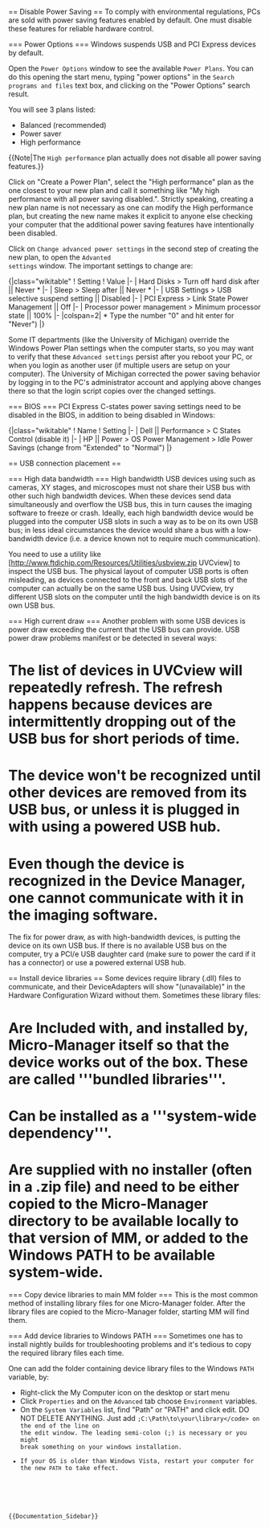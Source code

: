 == Disable Power Saving ==
To comply with environmental regulations, PCs are sold with power saving features enabled by default.  One must disable these features for reliable hardware control.

=== Power Options ===
Windows suspends USB and PCI Express devices by default.

Open the <code>Power Options</code> window to see the available <code>Power Plans</code>.  You can do this opening the start menu, typing "power options" in the <code>Search programs and files</code> text box, and clicking on the "Power Options" search result.

You will see 3 plans listed:
* Balanced (recommended)
* Power saver
* High performance

{{Note|The <code>High performance</code> plan actually does not disable all power saving features.}}

Click on "Create a Power Plan", select the "High performance" plan as the one closest to your new plan and call it something like "My high performance with all power saving disabled.".  Strictly speaking, creating a new plan name is not necessary as one can modify the High performance plan, but creating the new name makes it explicit to anyone else checking your computer that the additional power saving features have intentionally been disabled.

Click on <code>Change advanced power settings</code> in the second step of creating the new plan, to open the <code>Advanted settings</code> window.  The important settings to change are:

{|class="wikitable"
! Setting
! Value
|-
| Hard Disks > Turn off hard disk after || Never *
|-
| Sleep > Sleep after || Never *
|-
| USB Settings > USB selective suspend setting || Disabled
|-
| PCI Express > Link State Power Management || Off
|-
| Processor power management > Minimum processor state || 100%
|-
|colspan=2| * Type the number "0" and hit enter for "Never")
|}

Some IT departments (like the University of Michigan) override the Windows Power Plan settings when the computer starts, so you may want to verify that these <code>Advanced settings</code> persist after you reboot your PC, or when you login as another user (if multiple users are setup on your computer).  The University of Michigan corrected the power saving behavior by logging in to the PC's administrator account and applying above changes there so that the login script copies over the changed settings.

=== BIOS ===
PCI Express C-states power saving settings need to be disabled in the BIOS, in addition to being disabled in Windows:

{|class="wikitable"
! Name
! Setting
|-
| Dell || Performance > C States Control (disable it)
|-
| HP || Power > OS Power Management > Idle Power Savings (change from "Extended" to "Normal")
|}

== USB connection placement ==

=== High data bandwidth ===
High bandwidth USB devices using such as cameras, XY stages, and microscopes must not share their USB bus with other such high bandwidth devices.  When these devices send data simultaneously and overflow the USB bus, this in turn causes the imaging software to freeze or crash.  Ideally, each high bandwidth device would be plugged into the computer USB slots in such a way as to be on its own USB bus; in less ideal circumstances the device would share a bus with a low-bandwidth device (i.e. a device known not to require much communication).

You need to use a utility like [http://www.ftdichip.com/Resources/Utilities/usbview.zip UVCview] to inspect the USB bus.  The physical layout of computer USB ports is often misleading, as devices connected to the front and back USB slots of the computer can actually be on the same USB bus.  Using UVCview, try different USB slots on the computer until the high bandwidth device is on its own USB bus.

=== High current draw ===
Another problem with some USB devices is power draw exceeding the current that the USB bus can provide.  USB power draw problems manifest or be detected in several ways:
# The list of devices in UVCview will repeatedly refresh.  The refresh happens because devices are intermittently dropping out of the USB bus for short periods of time.
# The device won't be recognized until other devices are removed from its USB bus, or unless it is plugged in with using a powered USB hub.
# Even though the device is recognized in the Device Manager, one cannot communicate with it in the imaging software.
The fix for power draw, as with high-bandwidth devices, is putting the device on its own USB bus.  If there is no available USB bus on the computer, try a PCI/e USB daughter card (make sure to power the card if it has a connector) or use a powered external USB hub.

== Install device libraries  ==
Some devices require library (.dll) files to communicate, and their DeviceAdapters will show "(unavailable)" in the Hardware Configuration Wizard without them.  Sometimes these library files:
# Are Included with, and installed by, Micro-Manager itself so that the device works out of the box.  These are called '''bundled libraries'''.
# Can be installed as a '''system-wide dependency'''.
# Are supplied with no installer (often in a .zip file) and need to be either copied to the Micro-Manager directory to be available locally to that version of MM, or added to the Windows PATH to be available system-wide.

=== Copy device libraries to main MM folder ===
This is the most common method of installing library files for one Micro-Manager folder.  After the library files are copied to the Micro-Manager folder, starting MM will find them.

=== Add device libraries to Windows PATH ===
Sometimes one has to install nightly builds for troubleshooting problems and it's tedious to copy the required library files each time.

One can add the folder containing device library files to the Windows <code>PATH</code> variable, by:
* Right-click the My Computer icon on the desktop or start menu
* Click <code>Properties</code> and on the <code>Advanced</code> tab choose <code>Environment</code> variables.
* On the <code>System Variables</code> list, find "Path" or "PATH" and click edit.  DO NOT DELETE ANYTHING.  Just add <code>;C:\Path\to\your\library\</code> on the end of the line on the edit window. The leading semi-colon (;) is necessary or you might break something on your windows installation.
* If your OS is older than Windows Vista, restart your computer for the new <code>PATH</code> to take effect.


<!--
== Device Manager ==
=== Changing COM Port Numbers ===
=== Downgrading drivers ===

== Diagnostics ==
=== Event Viewer ===
-->

{{Documentation_Sidebar}}
